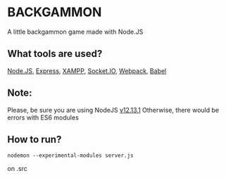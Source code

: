 # BACKGAMMON
A little backgammon game made with Node.JS
## What tools are used?
[Node.JS](https://nodejs.org/en/), [Express](https://expressjs.com/), [XAMPP](https://www.apachefriends.org/index.html), [Socket.IO](https://socket.io/), [Webpack](https://webpack.js.org/), [Babel](https://babeljs.io/)
## Note:
Please, be sure you are using NodeJS [v12.13.1](https://nodejs.org/download/release/v12.13.1/)
Otherwise, there would be errors with ES6 modules

## How to run?
```
nodemon --experimental-modules server.js
```
on .src
